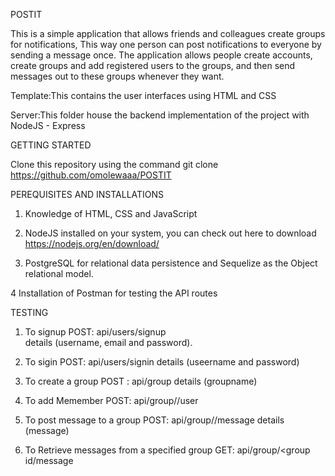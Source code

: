 POSTIT

  This is a simple application that allows friends and colleagues create groups for notifications, This way one person can post notifications to everyone by sending a message once. The application allows people create accounts, create groups and add registered users to the groups, and then send messages out to these groups whenever they want.

Template:This contains the user interfaces using HTML and CSS 

Server:This folder house the backend implementation of the project with NodeJS - Express

  GETTING STARTED
   
   Clone this repository using the command git clone https://github.com/omolewaaa/POSTIT 


PEREQUISITES AND INSTALLATIONS

  1. Knowledge of HTML, CSS and JavaScript 
  
  2.	NodeJS installed on your system, you can check out here to download https://nodejs.org/en/download/
 
  3.	PostgreSQL for relational data persistence and Sequelize as the Object relational model.
   
  4	Installation of Postman for testing the API routes
  
  
  TESTING
  
  1.  To signup
        POST: api/users/signup  
          details (username, email and password).
       
  2.  To sigin
        POST: api/users/signin
          details (useername and password)
  
  3.  To create a group 
        POST : api/group 
          details (groupname) 
      
  4. To add Memember
       POST: api/group/<group id>/user
      
  5. To post message to a group
       POST: api/group/<group id>/message
       details (message)
      
  6. To Retrieve messages from a specified group
       GET: api/group/<group id/message


